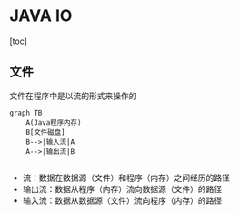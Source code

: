 # JAVA IO

[toc]

## 文件

文件在程序中是以流的形式来操作的

```mermaid
graph TB
    A(Java程序内存)
    B[文件磁盘]
    B-->|输入流|A
    A-->|输出流|B
    
```

- 流：数据在数据源（文件）和程序（内存）之间经历的路径
- 输出流：数据从程序（内存）流向数据源（文件）的路径
- 输入流：数据从数据源（文件）流向程序（内存）的路径